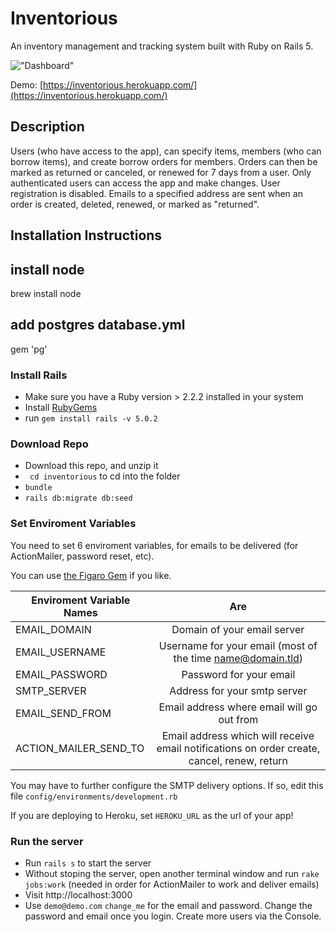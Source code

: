 # Inventorious

An inventory management and tracking system built with Ruby on Rails 5.

!["Dashboard"](https://github.com/zmitzie/inventorious/blob/master/dashboard_screenshot.png "Dashboard")

Demo: [https://inventorious.herokuapp.com/](https://inventorious.herokuapp.com/)

## Description
Users (who have access to the app), can specify items, members (who can borrow items), and create borrow orders for members. Orders can then be marked as returned or canceled, or renewed for 7 days from a user. Only authenticated users can access the app and make changes. User registration is disabled. Emails to a specified address are sent when an order is created, deleted, renewed, or marked as "returned".

## Installation Instructions

## install node
brew install node

## add postgres database.yml
gem 'pg'

### Install Rails

* Make sure you have a Ruby version > 2.2.2 installed in your system
* Install [RubyGems](https://rubygems.org/pages/download)
* run ```gem install rails -v 5.0.2```

### Download Repo

* Download this repo, and unzip it
* ``` cd inventorious``` to cd into the folder
* ``` bundle ```
* ``` rails db:migrate db:seed ```

### Set Enviroment Variables
 You need to set 6 enviroment variables, for emails to be delivered (for ActionMailer, password reset, etc).

 You can use [the Figaro Gem](https://github.com/laserlemon/figaro) if you like.

| Enviroment Variable Names| Are                  |
| ------------            |:---------------------:|
| EMAIL_DOMAIN            | Domain of your email server     |
| EMAIL_USERNAME          | Username for your email (most of the time name@domain.tld)|   
| EMAIL_PASSWORD          | Password for your email          |
| SMTP_SERVER         	  | Address for your smtp server     |
| EMAIL_SEND_FROM         | Email address where email will go out from |   
| ACTION_MAILER_SEND_TO   | Email address which will receive email notifications on order create, cancel, renew, return |   

You may have to further configure the SMTP delivery options. If so, edit this file ```config/environments/development.rb```

If you are deploying to Heroku, set ``` HEROKU_URL ``` as the url of your app!

### Run the server
* Run ```rails s``` to start the server
* Without stoping the server, open another terminal window and run ```rake jobs:work``` (needed in order for ActionMailer to work and deliver emails)
* Visit http://localhost:3000
* Use ```demo@demo.com```  ```change_me``` for the email and password. Change the password and email once you login. Create more users via the Console.
